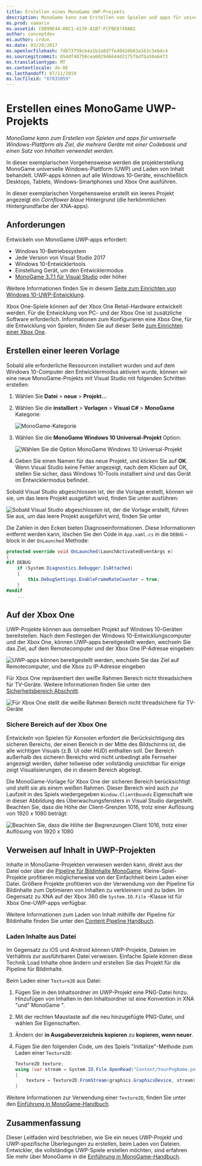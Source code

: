 ```yaml
---
title: Erstellen eines MonoGame UWP-Projekts
description: MonoGame kann zum Erstellen von Spielen und apps für universelle Windows-Plattform als Ziel, die mehrere Geräte mit einer Codebasis und einen Satz von Inhalten verwendet werden.
ms.prod: xamarin
ms.assetid: C6B99E44-00C1-4139-A1B7-FCFBE8749AB1
author: conceptdev
ms.author: crdun
ms.date: 03/28/2017
ms.openlocfilehash: 7db73759cb4a1b1a8d7fe40426b03a163c3ebdc4
ms.sourcegitcommit: 654df48758cea602946644d2175fbdfba59a64f3
ms.translationtype: MT
ms.contentlocale: de-DE
ms.lasthandoff: 07/11/2019
ms.locfileid: "67831059"
---
```

# <a name="creating-a-monogame-uwp-project"></a>Erstellen eines MonoGame UWP-Projekts

_MonoGame kann zum Erstellen von Spielen und apps für universelle Windows-Plattform als Ziel, die mehrere Geräte mit einer Codebasis und einen Satz von Inhalten verwendet werden._

In dieser exemplarischen Vorgehensweise werden die projekterstellung MonoGame universelle Windows-Plattform (UWP) und Laden von Inhalt behandelt. UWP-apps können auf alle Windows 10-Geräte, einschließlich Desktops, Tablets, Windows-Smartphones und Xbox One ausführen.

In dieser exemplarischen Vorgehensweise erstellt ein leeres Projekt angezeigt ein *Cornflower blaue* Hintergrund (die herkömmlichen Hintergrundfarbe der XNA-apps).

## <a name="requirements"></a>Anforderungen

Entwickeln von MonoGame UWP-apps erfordert:

- Windows 10-Betriebssystem
- Jede Version von Visual Studio 2017
- Windows 10-Entwicklertools
- Einstellung Gerät, um den Entwicklermodus
- [MonoGame 3.7.1 für Visual Studio](http://community.monogame.net/t/monogame-3-7-1-release/11173) oder höher

Weitere Informationen finden Sie in diesem [Seite zum Einrichten von Windows 10-UWP-Entwicklung](https://msdn.microsoft.com/windows/uwp/get-started/get-set-up).

Xbox One-Spiele können auf der Xbox One Retail-Hardware entwickelt werden. Für die Entwicklung von PC- und der Xbox One ist zusätzliche Software erforderlich. Informationen zum Konfigurieren eine Xbox One, für die Entwicklung von Spielen, finden Sie auf dieser Seite [zum Einrichten einer Xbox One](https://msdn.microsoft.com/windows/uwp/xbox-apps/index).

## <a name="creating-an-empty-template"></a>Erstellen einer leeren Vorlage

Sobald alle erforderliche Ressourcen installiert wurden und auf dem Windows 10-Computer den Entwicklermodus aktiviert wurde, können wir eine neue MonoGame-Projekts mit Visual Studio mit folgenden Schritten erstellen:

1. Wählen Sie **Datei** > **neue** > **Projekt...**
1. Wählen Sie die **installiert** > **Vorlagen** > **Visual C#**   >  **MonoGame** Kategorie:

    ![](uwp-images/image1.png "MonoGame-Kategorie")

1. Wählen Sie die **MonoGame Windows 10 Universal-Projekt** Option:

    ![](uwp-images/image2.png "Wählen Sie die Option MonoGame Windows 10 Universal-Projekt")

1. Geben Sie einen Namen für das neue Projekt, und klicken Sie auf **OK**.
Wenn Visual Studio keine Fehler angezeigt, nach dem Klicken auf OK, stellen Sie sicher, dass Windows 10-Tools installiert sind und das Gerät im Entwicklermodus befindet.

Sobald Visual Studio abgeschlossen ist, der die Vorlage erstellt, können wir sie, um das leere Projekt ausgeführt wird, finden Sie unter ausführen:

![](uwp-images/image3.png "Sobald Visual Studio abgeschlossen ist, der die Vorlage erstellt, führen Sie aus, um das leere Projekt ausgeführt wird, finden Sie unter")

Die Zahlen in den Ecken bieten Diagnoseinformationen. Diese Informationen entfernt werden kann, löschen Sie den Code in `App.xaml.cs` in die `DEBUG` -block in der `OnLaunched` Methode:


```csharp
protected override void OnLaunched(LaunchActivatedEventArgs e)
{
#if DEBUG
    if (System.Diagnostics.Debugger.IsAttached)
    {
        this.DebugSettings.EnableFrameRateCounter = true;
    }
#endif
    ...
```

## <a name="running-on-xbox-one"></a>Auf der Xbox One

UWP-Projekte können aus demselben Projekt auf Windows 10-Geräten bereitstellen. Nach dem Festlegen der Windows 10-Entwicklungscomputer und der Xbox One, können UWP-apps bereitgestellt werden, wechseln Sie das Ziel, auf dem Remotecomputer und der Xbox One IP-Adresse eingeben:

![](uwp-images/remote.png "UWP-apps können bereitgestellt werden, wechseln Sie das Ziel auf Remotecomputer, und die Xbox zu IP-Adresse eingeben")

Für Xbox One repräsentiert den weiße Rahmen Bereich nicht threadsichere für TV-Geräte. Weitere Informationen finden Sie unter den [Sicherheitsbereich Abschnitt](#safe-area-on-xbox-one).

![](uwp-images/safearea.png "Für Xbox One stellt die weiße Rahmen Bereich nicht threadsichere für TV-Geräte")

### <a name="safe-area-on-xbox-one"></a>Sichere Bereich auf der Xbox One

Entwickeln von Spielen für Konsolen erfordert die Berücksichtigung des sicheren Bereichs, der einen Bereich in der Mitte des Bildschirms ist, die alle wichtigen Visuals (z.B. UI oder HUD) enthalten soll. Der Bereich außerhalb des sicheren Bereichs wird nicht unbedingt alle Fernseher angezeigt werden, daher teilweise oder vollständig unsichtbar für einige zeigt Visualisierungen, die in diesem Bereich abgelegt.

Die MonoGame-Vorlage für Xbox One der sicheren Bereich berücksichtigt und stellt sie als einem weißen Rahmen. Dieser Bereich wird auch zur Laufzeit in des Spiels wiedergegeben `Window.ClientBounds` Eigenschaft wie in dieser Abbildung des Überwachungsfensters in Visual Studio dargestellt. Beachten Sie, dass die Höhe der Client-Grenzen 1016, trotz einer Auflösung von 1920 x 1080 beträgt:

![](uwp-images/clientbounds.png "Beachten Sie, dass die Höhe der Begrenzungen Client 1016, trotz einer Auflösung von 1920 x 1080")

## <a name="referencing-content-in-uwp-projects"></a>Verweisen auf Inhalt in UWP-Projekten

Inhalte in MonoGame-Projekten verwiesen werden kann, direkt aus der Datei oder über die [Pipeline für Bildinhalte MonoGame](https://github.com/xamarin/docs-archive/blob/master/Docs/CocosSharp/content-pipeline/introduction.md). Kleine-Spiel-Projekte profitieren möglicherweise von der Einfachheit beim Laden einer Datei. Größere Projekte profitieren von der Verwendung von der Pipeline für Bildinhalte zum Optimieren von Inhalten zu verkleinern und zu laden. Im Gegensatz zu XNA auf der Xbox 360 die `System.IO.File` -Klasse ist für Xbox One-UWP-apps verfügbar.

Weitere Informationen zum Laden von Inhalt mithilfe der Pipeline für Bildinhalte finden Sie unter den [Content Pipeline Handbuch](https://github.com/xamarin/docs-archive/blob/master/Docs/CocosSharp/content-pipeline/introduction.md).

### <a name="loading-content-from-file"></a>Laden Inhalte aus Datei

Im Gegensatz zu iOS und Android können UWP-Projekte, Dateien im Verhältnis zur ausführbaren Datei verweisen. Einfache Spiele können diese Technik Load Inhalte ohne ändern und erstellen Sie das Projekt für die Pipeline für Bildinhalte.

Beim Laden einer `Texture2D` aus Datei:

1. Fügen Sie in den Inhaltsordner im UWP-Projekt eine PNG-Datei hinzu. Hinzufügen von Inhalten in den Inhaltsordner ist eine Konvention in XNA "und" MonoGame ".
1. Mit der rechten Maustaste auf die neu hinzugefügte PNG-Datei, und wählen Sie Eigenschaften.
1. Ändern der **in Ausgabeverzeichnis kopieren** zu **kopieren, wenn neuer**.
1. Fügen Sie den folgenden Code, um des Spiels "Initialize"-Methode zum Laden einer `Texture2D`:

    ```csharp
    Texture2D texture;
    using (var stream = System.IO.File.OpenRead("Content/YourPngName.png"))
    {
        texture = Texture2D.FromStream(graphics.GraphicsDevice, stream);
    }
    ```

Weitere Informationen zur Verwendung einer `Texture2D`, finden Sie unter den [Einführung in MonoGame-Handbuch](~/graphics-games/monogame/introduction/index.md).

## <a name="summary"></a>Zusammenfassung

Dieser Leitfaden wird beschrieben, wie Sie ein neues UWP-Projekt und UWP-spezifische Überlegungen zu erstellen, beim Laden von Dateien. Entwickler, die vollständige UWP-Spiele erstellen möchten, sind erfahren Sie mehr über MonoGame in die [Einführung in MonoGame-Handbuch](~/graphics-games/monogame/introduction/index.md).
